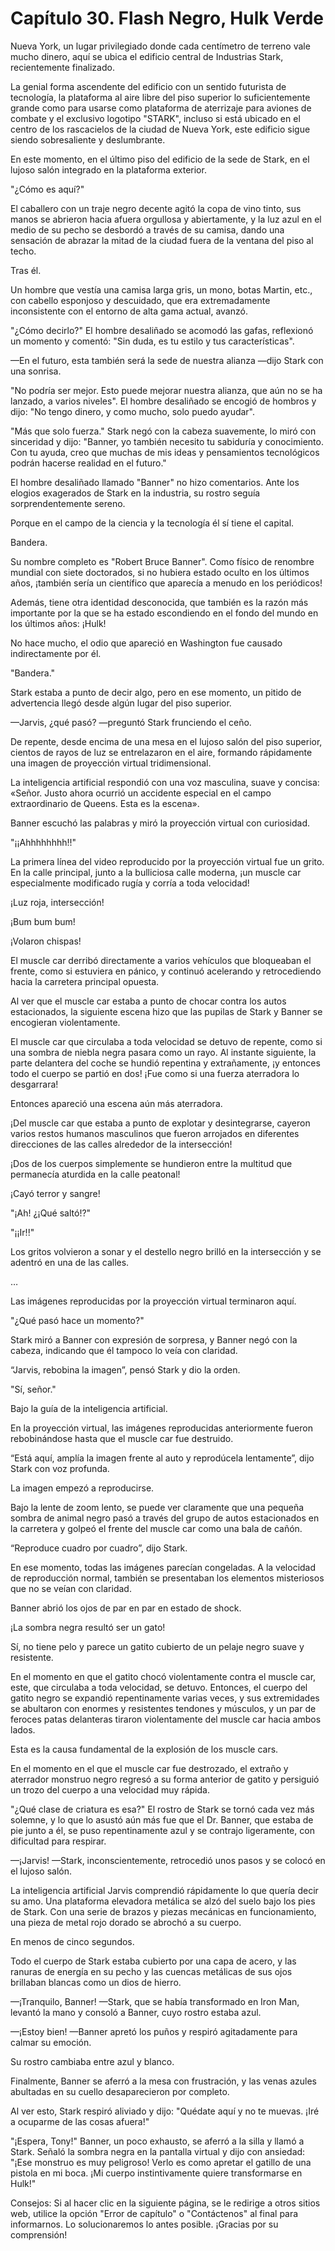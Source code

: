 
# Capítulo 30. Flash Negro, Hulk Verde


Nueva York, un lugar privilegiado donde cada centímetro de terreno vale mucho dinero, aquí se ubica el edificio central de Industrias Stark, recientemente finalizado.

La genial forma ascendente del edificio con un sentido futurista de tecnología, la plataforma al aire libre del piso superior lo suficientemente grande como para usarse como plataforma de aterrizaje para aviones de combate y el exclusivo logotipo "STARK", incluso si está ubicado en el centro de los rascacielos de la ciudad de Nueva York, este edificio sigue siendo sobresaliente y deslumbrante.

En este momento, en el último piso del edificio de la sede de Stark, en el lujoso salón integrado en la plataforma exterior.

"¿Cómo es aquí?"

El caballero con un traje negro decente agitó la copa de vino tinto, sus manos se abrieron hacia afuera orgullosa y abiertamente, y la luz azul en el medio de su pecho se desbordó a través de su camisa, dando una sensación de abrazar la mitad de la ciudad fuera de la ventana del piso al techo.

Tras él.

Un hombre que vestía una camisa larga gris, un mono, botas Martin, etc., con cabello esponjoso y descuidado, que era extremadamente inconsistente con el entorno de alta gama actual, avanzó.

"¿Cómo decirlo?" El hombre desaliñado se acomodó las gafas, reflexionó un momento y comentó: "Sin duda, es tu estilo y tus características".

—En el futuro, esta también será la sede de nuestra alianza —dijo Stark con una sonrisa.

"No podría ser mejor. Esto puede mejorar nuestra alianza, que aún no se ha lanzado, a varios niveles". El hombre desaliñado se encogió de hombros y dijo: "No tengo dinero, y como mucho, solo puedo ayudar".

"Más que solo fuerza." Stark negó con la cabeza suavemente, lo miró con sinceridad y dijo: "Banner, yo también necesito tu sabiduría y conocimiento. Con tu ayuda, creo que muchas de mis ideas y pensamientos tecnológicos podrán hacerse realidad en el futuro."

El hombre desaliñado llamado "Banner" no hizo comentarios. Ante los elogios exagerados de Stark en la industria, su rostro seguía sorprendentemente sereno.

Porque en el campo de la ciencia y la tecnología él sí tiene el capital.

Bandera.

Su nombre completo es "Robert Bruce Banner". Como físico de renombre mundial con siete doctorados, si no hubiera estado oculto en los últimos años, ¡también sería un científico que aparecía a menudo en los periódicos!

Además, tiene otra identidad desconocida, que también es la razón más importante por la que se ha estado escondiendo en el fondo del mundo en los últimos años: ¡Hulk!

No hace mucho, el odio que apareció en Washington fue causado indirectamente por él.

"Bandera."

Stark estaba a punto de decir algo, pero en ese momento, un pitido de advertencia llegó desde algún lugar del piso superior.

—Jarvis, ¿qué pasó? —preguntó Stark frunciendo el ceño.

De repente, desde encima de una mesa en el lujoso salón del piso superior, cientos de rayos de luz se entrelazaron en el aire, formando rápidamente una imagen de proyección virtual tridimensional.

La inteligencia artificial respondió con una voz masculina, suave y concisa: «Señor. Justo ahora ocurrió un accidente especial en el campo extraordinario de Queens. Esta es la escena».

Banner escuchó las palabras y miró la proyección virtual con curiosidad.

"¡¡Ahhhhhhhh!!"

La primera línea del video reproducido por la proyección virtual fue un grito. En la calle principal, junto a la bulliciosa calle moderna, ¡un muscle car especialmente modificado rugía y corría a toda velocidad!

¡Luz roja, intersección!

¡Bum bum bum!

¡Volaron chispas!

El muscle car derribó directamente a varios vehículos que bloqueaban el frente, como si estuviera en pánico, y continuó acelerando y retrocediendo hacia la carretera principal opuesta.

Al ver que el muscle car estaba a punto de chocar contra los autos estacionados, la siguiente escena hizo que las pupilas de Stark y Banner se encogieran violentamente.

El muscle car que circulaba a toda velocidad se detuvo de repente, como si una sombra de niebla negra pasara como un rayo. Al instante siguiente, la parte delantera del coche se hundió repentina y extrañamente, ¡y entonces todo el cuerpo se partió en dos! ¡Fue como si una fuerza aterradora lo desgarrara!

Entonces apareció una escena aún más aterradora.

¡Del muscle car que estaba a punto de explotar y desintegrarse, cayeron varios restos humanos masculinos que fueron arrojados en diferentes direcciones de las calles alrededor de la intersección!

¡Dos de los cuerpos simplemente se hundieron entre la multitud que permanecía aturdida en la calle peatonal!

¡Cayó terror y sangre!

"¡Ah! ¿¡Qué saltó!?"

"¡¡Ir!!"

Los gritos volvieron a sonar y el destello negro brilló en la intersección y se adentró en una de las calles.

…

Las imágenes reproducidas por la proyección virtual terminaron aquí.

"¿Qué pasó hace un momento?"

Stark miró a Banner con expresión de sorpresa, y Banner negó con la cabeza, indicando que él tampoco lo veía con claridad.

“Jarvis, rebobina la imagen”, pensó Stark y dio la orden.

"Sí, señor."

Bajo la guía de la inteligencia artificial.

En la proyección virtual, las imágenes reproducidas anteriormente fueron rebobinándose hasta que el muscle car fue destruido.

“Está aquí, amplía la imagen frente al auto y reprodúcela lentamente”, dijo Stark con voz profunda.

La imagen empezó a reproducirse.

Bajo la lente de zoom lento, se puede ver claramente que una pequeña sombra de animal negro pasó a través del grupo de autos estacionados en la carretera y golpeó el frente del muscle car como una bala de cañón.

“Reproduce cuadro por cuadro”, dijo Stark.

En ese momento, todas las imágenes parecían congeladas. A la velocidad de reproducción normal, también se presentaban los elementos misteriosos que no se veían con claridad.

Banner abrió los ojos de par en par en estado de shock.

¡La sombra negra resultó ser un gato!

Sí, no tiene pelo y parece un gatito cubierto de un pelaje negro suave y resistente.

En el momento en que el gatito chocó violentamente contra el muscle car, este, que circulaba a toda velocidad, se detuvo. Entonces, el cuerpo del gatito negro se expandió repentinamente varias veces, y sus extremidades se abultaron con enormes y resistentes tendones y músculos, y un par de feroces patas delanteras tiraron violentamente del muscle car hacia ambos lados.

Esta es la causa fundamental de la explosión de los muscle cars.

En el momento en el que el muscle car fue destrozado, el extraño y aterrador monstruo negro regresó a su forma anterior de gatito y persiguió un trozo del cuerpo a una velocidad muy rápida.

"¿Qué clase de criatura es esa?" El rostro de Stark se tornó cada vez más solemne, y lo que lo asustó aún más fue que el Dr. Banner, que estaba de pie junto a él, se puso repentinamente azul y se contrajo ligeramente, con dificultad para respirar.

—¡Jarvis! —Stark, inconscientemente, retrocedió unos pasos y se colocó en el lujoso salón.

La inteligencia artificial Jarvis comprendió rápidamente lo que quería decir su amo. Una plataforma elevadora metálica se alzó del suelo bajo los pies de Stark. Con una serie de brazos y piezas mecánicas en funcionamiento, una pieza de metal rojo dorado se abrochó a su cuerpo.

En menos de cinco segundos.

Todo el cuerpo de Stark estaba cubierto por una capa de acero, y las ranuras de energía en su pecho y las cuencas metálicas de sus ojos brillaban blancas como un dios de hierro.

—¡Tranquilo, Banner! —Stark, que se había transformado en Iron Man, levantó la mano y consoló a Banner, cuyo rostro estaba azul.

—¡Estoy bien! —Banner apretó los puños y respiró agitadamente para calmar su emoción.

Su rostro cambiaba entre azul y blanco.

Finalmente, Banner se aferró a la mesa con frustración, y las venas azules abultadas en su cuello desaparecieron por completo.

Al ver esto, Stark respiró aliviado y dijo: "Quédate aquí y no te muevas. ¡Iré a ocuparme de las cosas afuera!"

"¡Espera, Tony!" Banner, un poco exhausto, se aferró a la silla y llamó a Stark. Señaló la sombra negra en la pantalla virtual y dijo con ansiedad: "¡Ese monstruo es muy peligroso! Verlo es como apretar el gatillo de una pistola en mi boca. ¡Mi cuerpo instintivamente quiere transformarse en Hulk!"

Consejos: Si al hacer clic en la siguiente página, se le redirige a otros sitios web, utilice la opción "Error de capítulo" o "Contáctenos" al final para informarnos. Lo solucionaremos lo antes posible. ¡Gracias por su comprensión!